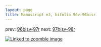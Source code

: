 ```yaml
---
layout: page
title: Manuscript e3, bifolio 96v-96bisr
---
```


prev: [96bisv-97r](../96bisv-97r/) next: [97bisv-98r](../97bisv-98r/)



[![Linked to zoomble image](http://www.homermultitext.org/iipsrv?IIIF=/project/homer/pyramidal/deepzoom/hmt/e3bifolio/v1/vb_96v_96bisr.tif/full/2000,/0/default.jpg)](http://www.homermultitext.org/ict2/?urn=urn:cite2:hmt:e3bifolio.v1:vb_96v_96bisr)

